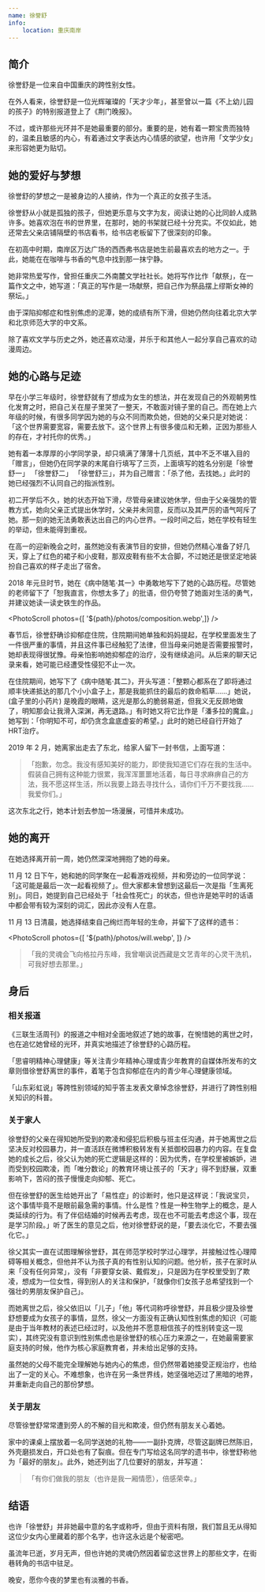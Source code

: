 ```yaml
---
name: 徐誉舒
info:
    location: 重庆南岸
---
```


## 简介

徐誉舒是一位来自中国重庆的跨性别女性。

在外人看来，徐誉舒是一位光辉璀璨的「天才少年」，甚至曾以一篇《不上幼儿园的孩子》的特别报道登上了《荆门晚报》。

不过，或许那些光环并不是她最重要的部分。重要的是，她有着一颗宝贵而独特的，温柔且敏感的内心，有着通过文字表达内心情感的欲望，也许用「文学少女」来形容她更为贴切。

## 她的爱好与梦想

徐誉舒的梦想之一是被身边的人接纳，作为一个真正的女孩子生活。

徐誉舒从小就是孤独的孩子，但她更乐意与文字为友，阅读让她的心比同龄人成熟许多。她喜欢泡在书的世界里，在那时，她的书架就已经十分充实。不仅如此，她还常去父亲店铺隔壁的书店看书，给书店老板留下了很深刻的印象。

在初高中时期，南岸区万达广场的西西弗书店是她生前最喜欢去的地方之一。于此，她能在在咖啡与书香的气息中找到那一抹宁静。

她非常热爱写作，曾担任重庆二外南麓文学社社长。她将写作比作「献祭」，在一篇作文之中，她写道：「真正的写作是一场献祭，把自己作为祭品摆上缪斯女神的祭坛。」

由于深陷抑郁症和性别焦虑的泥潭，她的成绩有所下滑，但她仍然向往着北京大学和北京师范大学的中文系。

除了喜欢文学与历史之外，她还喜欢动漫，并乐于和其他人一起分享自己喜欢的动漫周边。

## 她的心路与足迹

早在小学三年级时，徐誉舒就有了想成为女生的想法，并在发现自己的外观朝男性化发育之时，把自己关在屋子里哭了一整天，不敢面对镜子里的自己。而在她上六年级的时候，有很多同学因为她的与众不同而欺负她，但她的父亲只是对她说：「这个世界需要宽容，需要去放下。这个世界上有很多傻瓜和无赖，正因为那些人的存在，才衬托你的优秀。」

她有着一本厚厚的小学同学录，却只填满了薄薄十几页纸，其中不乏不堪入目的「赠言」，但她仍在同学录的末尾自行填写了三页，上面填写的姓名分别是「徐誉舒一」 「徐誉舒二」 「徐誉舒三」，并为自己赠言：「杀了他，去找她。」此时的她已经强烈不认同自己的指派性别。

初二开学后不久，她的状态开始下滑，尽管母亲建议她休学，但由于父亲强势的管教方式，她向父亲正式提出休学时，父亲并未同意，反而以及其严厉的语气呵斥了她。那一刻的她无法勇敢表达出自己的内心世界。一段时间之后，她在学校有轻生的举动，但未能得到重视。

在高一的迎新晚会之时，虽然她没有表演节目的安排，但她仍然精心准备了好几天，穿上了红色的裙子和小皮鞋，那双皮鞋有些不太合脚，不过她还是很坚定地装扮自己喜欢的样子走出了宿舍。

2018 年元旦时节，她在《病中随笔·其一》中勇敢地写下了她的心路历程。尽管她的老师留下了「恕我直言，你想太多了」的批语，但仍夸赞了她面对生活的勇气，并建议她读一读史铁生的作品。

<PhotoScroll photos={[ '${path}/photos/composition.webp',]} />  

春节后，徐誉舒确诊抑郁症住院，住院期间她单独和妈妈提起，在学校里面发生了一件很严重的事情，并且这件事已经触犯了法律，但当母亲问她是否需要报警时，她却表现得很犹豫。母亲怕影响她抑郁症的治疗，没有继续追问。从后来的聊天记录来看，她可能已经遭受性侵犯不止一次。

在住院期间，她写下了《病中随笔·其二》，开头写道：「整颗心都系在了即将通过顺丰快递抵达的那几个小小盒子上，那是我能抓住的最后的救命稻草……」她说，(盒子里的小药片) 是晚霞的眼睛，这光是那么的脆弱易逝，但我义无反顾地做了，明知那会让我滑入深渊，再无退路。」有时她又将它比作是「潘多拉的魔盒。」她写到：「你明知不可，却仍贪念盒底虚妄的希望。」此时的她已经自行开始了HRT治疗。

2019 年 2 月，她离家出走去了东北，给家人留下一封书信，上面写道：

>「抱歉，勿念。我没有感知美好的能力，即使我知道它们存在我的生活中。假装自己拥有这种能力很累，我浑浑噩噩地活着，每日寻求麻痹自己的方法，我不愿这样生活，所以我要上路去寻找什么，请你们千万不要找我……我爱你们。」

这次东北之行，她本计划去参加一场漫展，可惜并未成功。

## 她的离开

在她选择离开前一周，她仍然深深地拥抱了她的母亲。

11 月 12 日下午，她和她的同学聚在一起看游戏视频，并和旁边的一位同学说：「这可能是最后一次一起看视频了」。但大家都未曾想到这最后一次是指「生离死别」。同日，她提到自己已经处于「社会性死亡」的状态，但也许是她平时的话语中都会带有较为深刻的词汇，因此亦没有人在意。

11 月 13 日清晨，她选择结束自己绚烂而年轻的生命，并留下了这样的遗书：

<PhotoScroll photos={[ '${path}/photos/will.webp', ]} />

> 「我的灵魂会飞向格拉丹东峰，我曾嘲讽说西藏是文艺青年的心灵干洗机，可我好想去那里。」

## 身后

### 相关报道

《三联生活周刊》的报道之中相对全面地叙述了她的故事，在惋惜她的离世之时，也在追忆她曾经的光环，并真实地描述了徐誉舒的心路历程。

「思睿明精神心理健康」等关注青少年精神心理或青少年教育的自媒体所发布的文章则借徐誉舒离世的事件，着笔于包含抑郁症在内的青少年心理健康领域。

「山东彩虹说」等跨性别领域的知乎答主发表文章悼念徐誉舒，并进行了跨性别相关知识的科普。

### 关于家人

徐誉舒的父亲在得知她所受到的欺凌和侵犯后积极与班主任沟通，并于她离世之后坚决反对校园暴力，并一直活跃在微博积极转发有关抵御校园暴力的内容。在复盘她的成长之后，徐父认为她的死亡逻辑是这样的：因为优秀，在学校里被嫉妒，进而受到校园欺凌，而「唯分数论」的教育环境让孩子的「天才」得不到舒展，双重影响下，苦闷的孩子慢慢走向抑郁、死亡。

但在徐誉舒的医生给她开出了「易性症」的诊断时，他只是这样说：「我说宝贝，这个事情毕竟不是眼前最急需的事情。什么是性？性是一种生物学上的概念，是人类延续的行为。有了伴侣结婚的时候再去考虑，现在也不可能去考虑这个事，现在是学习阶段。」听了医生的意见之后，他对徐誉舒说的是，「要去淡化它，不要去强化它。」

徐父其实一直在试图理解徐誉舒，其在师范学校时学过心理学，并接触过性心理障碍等相关概念，但他并不认为孩子真的有性别认知的问题。他分析，孩子在家时从来「没有任何异常」，没有「非要穿女装、戴假发」，只是因为在学校里受到了欺凌，想成为一位女性，得到别人的关注和保护，「就像你们女孩子总希望找到一个强壮的男朋友保护自己」。

而她离世之后，徐父依旧以「儿子」「他」等代词称呼徐誉舒，并且极少提及徐誉舒想要成为女孩子的事情，显然，徐父一方面没有正确认知性别焦虑的知识（可能是由于当年教材的表述已经过时，以及他并不愿意相信孩子的性别转变这一现实），其终究没有意识到性别焦虑也是徐誉舒的核心压力来源之一，在她最需要家庭支持的时候，他作为核心家庭教育者，并未给出足够的支持。

虽然她的父母不能完全理解她与她内心的焦虑，但仍然带着她接受正规治疗，也给出了一定的关心。不难想象，也许在另一条世界线，她坚强地迈过了黑暗的地界，并重新走向自己的那份梦想。

### 关于朋友

尽管徐誉舒常常遭到旁人的不解的目光和欺凌，但仍然有朋友关心着她。

家中的课桌上摆放着一名同学送她的礼物——一副扑克牌，尽管这副牌已然陈旧，外壳磨损发白，开口处也有了裂痕。但在专门写给这名同学的遗书中，徐誉舒称他为「最好的朋友」。此外，她还列出了几位要好的朋友，并写道：

> 「有你们做我的朋友（也许是我一厢情愿），倍感荣幸。」

## 结语

也许「徐誉舒」并非她最中意的名字或称呼，但由于资料有限，我们暂且无从得知这位少女内心里藏着的那个名字，也许这永远是个秘密吧。

虽流年已逝，岁月无声，但也许她的灵魂仍然因着留恋这世界上的那些文字，在街巷转角的书店中驻足。

晚安，愿你今夜的梦里也有淡雅的书香。






